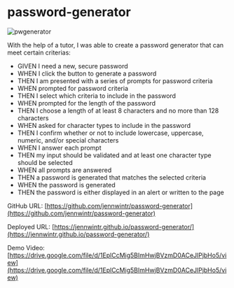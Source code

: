 # password-generator

![pwgenerator](https://github.com/jennwintr/password-generator/assets/130678001/bf4b2054-932b-4c19-8689-821a32042caa)

<p>With the help of a tutor, I was able to create a password generator that can meet certain criterias:</p>
<ul>
<li>GIVEN I need a new, secure password</li>
<li>WHEN I click the button to generate a password</li>
<li>THEN I am presented with a series of prompts for password criteria</li>
<li>WHEN prompted for password criteria</li>
<li>THEN I select which criteria to include in the password</li>
<li>WHEN prompted for the length of the password</li>
<li>THEN I choose a length of at least 8 characters and no more than 128 characters</li>
<li>WHEN asked for character types to include in the password</li>
<li>THEN I confirm whether or not to include lowercase, uppercase, numeric, and/or special characters</li>
<li>WHEN I answer each prompt</li>
<li>THEN my input should be validated and at least one character type should be selected</li>
<li>WHEN all prompts are answered</li>
<li>THEN a password is generated that matches the selected criteria</li>
<li>WHEN the password is generated</li>
<li>THEN the password is either displayed in an alert or written to the page</li>
</ul>

GitHub URL:
[https://github.com/jennwintr/password-generator](https://github.com/jennwintr/password-generator)

Deployed URL:
[https://jennwintr.github.io/password-generator/](https://jennwintr.github.io/password-generator/)

Demo Video:
[https://drive.google.com/file/d/1EplCcMig5BImHwjBVzmD0ACeJlPjbHo5/view](https://drive.google.com/file/d/1EplCcMig5BImHwjBVzmD0ACeJlPjbHo5/view)
